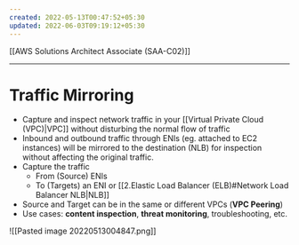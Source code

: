 ```yaml
---
created: 2022-05-13T00:47:52+05:30
updated: 2022-06-03T09:19:12+05:30
---
```

[[AWS Solutions Architect Associate (SAA-C02)]]

---
# Traffic Mirroring
- Capture and inspect network traffic in your [[Virtual Private Cloud (VPC)|VPC]] without disturbing the normal flow of traffic
- Inbound and outbound traffic through ENIs (eg. attached to EC2 instances) will be mirrored to the destination (NLB) for inspection without affecting the original traffic.
- Capture the traffic
    - From (Source) ENIs
    - To (Targets) an ENI or [[2.Elastic Load Balancer (ELB)#Network Load Balancer NLB|NLB]]
-   Source and Target can be in the same or different VPCs (**VPC Peering**)
-   Use cases: **content inspection**, **threat monitoring**, troubleshooting, etc.

![[Pasted image 20220513004847.png]]